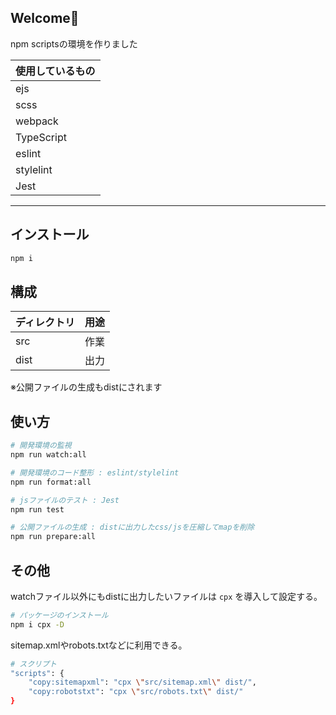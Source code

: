 ## Welcome👋
npm scriptsの環境を作りました

|使用しているもの|
|:-----------|
| ejs        |
| scss       |
| webpack    |
| TypeScript |
| eslint     |
| stylelint  |
| Jest       |

---

## インストール
```sh
npm i
```

## 構成
| ディレクトリ | 用途 |
|:-----------|:----|
| src        | 作業 |
| dist       | 出力 |

※公開ファイルの生成もdistにされます

## 使い方
```sh
# 開発環境の監視
npm run watch:all

# 開発環境のコード整形 : eslint/stylelint
npm run format:all

# jsファイルのテスト : Jest
npm run test

# 公開ファイルの生成 : distに出力したcss/jsを圧縮してmapを削除
npm run prepare:all
```

## その他
watchファイル以外にもdistに出力したいファイルは `cpx` を導入して設定する。
```sh
# パッケージのインストール
npm i cpx -D
```
sitemap.xmlやrobots.txtなどに利用できる。
```sh
# スクリプト
"scripts": {
    "copy:sitemapxml": "cpx \"src/sitemap.xml\" dist/",
    "copy:robotstxt": "cpx \"src/robots.txt\" dist/"
}
```
